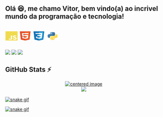 ## Olá 😆, me chamo Vitor, bem vindo(a) ao incrivel mundo da programação e tecnologia!

<div style="display: inline_block"><br>
  <img align="center" alt="Rafa-Js" height="30" width="40" src="https://raw.githubusercontent.com/devicons/devicon/master/icons/javascript/javascript-plain.svg">
  <img align="center" alt="Rafa-HTML" height="30" width="40" src="https://raw.githubusercontent.com/devicons/devicon/master/icons/html5/html5-original.svg">
  <img align="center" alt="Rafa-CSS" height="30" width="40" src="https://raw.githubusercontent.com/devicons/devicon/master/icons/css3/css3-original.svg">
  <img align="center" alt="Rafa-Python" height="30" width="40" src="https://raw.githubusercontent.com/devicons/devicon/master/icons/python/python-original.svg">
</div>
  
  ##
 
<div> 
  <a href="https://www.instagram.com/machado_xp/" target="_blank"><img src="https://img.shields.io/badge/-Instagram-%23E4405F?style=for-the-badge&logo=instagram&logoColor=white" target="_blank"></a>
  <a href = "mailto:progvitormachado@gmail.com"><img src="https://img.shields.io/badge/-Gmail-%23333?style=for-the-badge&logo=gmail&logoColor=white" target="_blank"></a>
  <a href="https://www.linkedin.com/in/vitor-machado-02998b293/" target="_blank"><img src="https://img.shields.io/badge/-LinkedIn-%230077B5?style=for-the-badge&logo=linkedin&logoColor=white" target="_blank"></a> 
  
</div>

## GitHub Stats ⚡
<div>
  <a href="https://github.com/MachadoProg">
  <center>
    <img height="180em" src="https://github-readme-stats.vercel.app/api?username=MachadoProg&show_icons=true&theme=radical&include_all_commits=true&count_private=true" alt="centered image">
  </center>
  <center>  
    <img height="180em" src="https://github-readme-stats.vercel.app/api/top-langs/?username=MachadoProg&layout=compact&langs_count=7&theme=radical"/> 
  </center>
</div>

![snake gif](https://github.com/github.com/MachadoProg/blob/output/github-contribution-grid-snake(1).svg)

![snake gif](https://github.com/github.com/MachadoProg/blob/output/github-contribution-grid-snake(1).gif)
